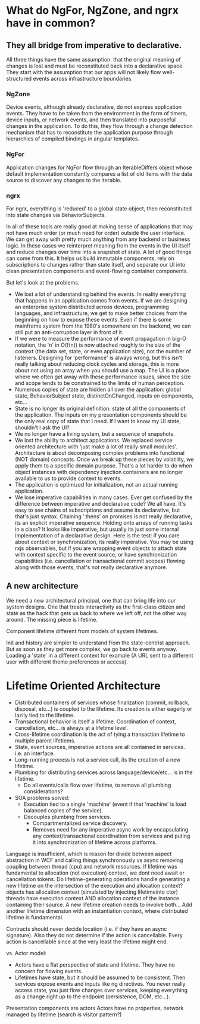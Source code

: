 # What do NgFor, NgZone, and ngrx have in common?

## They all bridge from imperative to declarative.

All three things have the same assumption: that the original meaning of changes is lost and must be reconstituted back into a declarative space.  They start with the assumption that our apps will not likely flow well-structured events across infrastructure boundaries.

### NgZone

Device events, although already declarative, do not express application events.  They have to be taken from the environment in the form of timers, device inputs, or network events, and then translated into purposeful changes in the application.  To do this, they flow through a change detection mechanism that has to reconstitute the application purpose through hierarchies of compiled bindings in angular templates.

### NgFor

Application changes for NgFor flow through an IterableDiffers object whose default implementation constantly compares a list of old items with the data source to discover any changes to the iterable.

### ngrx

For ngrx, everything is 'reduced' to a global state object, then reconstituted into state changes via BehaviorSubjects.


In all of these tools are really good at making sense of applications that may not have much order (or much need for order) outside the user interface.  We can get away with pretty much anything from any backend or business logic.  In these cases we reinterpret meaning from the events in the UI itself and reduce changes over time into a snapshot of state.  A lot of good things can come from this.  It helps us build immutable components, rely on subscriptions to changes rather than state itself, and separate our UI into clean presentation components and event-flowing container components.

But let's look at the problems.
- We lost a lot of understanding behind the events.  In reality everything that happens in an application comes from events.  If we are designing an enterprise system distributed across devices, programming languages, and infrastructure, we get to make better choices from the beginning on how to expose these events.  Even if there is some mainframe system from the 1980's somewhere on the backend, we can still put an anti-corruption layer in front of it.
- If we were to measure the performance of event propagation in big-O notation, the 'n' in O(f(n)) is now attached roughly to the size of the context (the data set, state, or even application size), not the number of listeners.  Designing for 'performance' is always wrong, but this isn't really talking about reducing clock cycles and storage, this is more about not using an array when you should use a map.  The UI is a place where we often get away with these performance issues, since the size and scope tends to be constrained to the limits of human perception.
- Numerous copies of state are hidden all over the application: global state, BehaviorSubject state, distinctOnChanged, inputs on components, etc...
- State is no longer its original definition: state of all the components of the application.  The inputs on my presentation components should be the only real copy of state that I need.  If I want to know my UI state, shouldn't I ask the UI?
- We no longer have a living system, but a sequence of snapshots.
- We lost the ability to architect applications.  We replaced service oriented architecture with 'just make a lot of really small modules'.  Architecture is about decomposing complex problems into functional (NOT domain) concepts.  Once we break up these pieces by volatility, we apply them to a specific domain purpose.  That's a lot harder to do when object instances with dependency injection containers are no longer available to us to provide context to events.
- The application is optimized for initialization, not an actual running application.
- We lose imperative capabilities in many cases.  Ever get confused by the difference between imperative and declarative code?  We all have.  It's easy to see chains of subscriptions and assume its declarative, but that's just syntax.  Chaining '.thens' on promises is not really declarative, its an explicit imperative sequence.  Holding onto arrays of running tasks in a class?  It looks like imperative, but usually its just some internal implementation of a declarative design.  Here is the test: if you care about context or synchronization, its really imperative.  You may be using rxjs observables, but if you are wrapping event objects to attach state with context specific to the event source, or have synchronization capabilities (i.e. cancellation or transactional commit scopes) flowing along with those events, that's not really declarative anymore.

## A new architecture

We need a new architectural principal, one that can bring life into our system designs.  One that treats interactivity as the first-class citizen and state as the hack that gets us back to where we left off, not the other way around.  The missing piece is lifetime.





Component lifetime different from models of system lifetimes.

Init and history are simpler to understand from the state-centrist approach.  But as soon as they get more complex, we go back to events anyway.  Loading a 'state' in a different context for example (A URL sent to a different user with different theme preferences or access).

# Lifetime Oriented Architecture

- Distributed containers of services whose finalization (commit, rollback, disposal, etc...) is coupled to the lifetime.  Its creation is either eagerly or lazily tied to the lifetime.
- Transactional behavior is itself a lifetime.  Coordination of context, cancellation, etc... is always at a lifetime level.
- Cross-lifetime coordination is the act of tying a transaction lifetime to multiple parent lifetiems.
- State, event sources, imperative actions are all contained in services.  i.e. an interface.
- Long-running process is not a service call, its the creation of a new lifetime.
- Plumbing for distributing services across language/device/etc... is in the lifetime.
  - Do all events/calls flow over lifetime, to remove all plumbing considerations?
- SOA problems solved:
  - Execution tied to a single 'machine' (event if that 'machine' is load balanced copies of the service).
  - Decouples plumbing from services.
    - Compartmentalized service discovery.
    - Removes need for any imperative async work by encapsulating any context/transactional coordination from services and puting it into synchronization of lifetime across platforms.

Language is insufficient, which is reason for divide between aspect abstraction in WCF and calling things synchronously vs async removing coupling between thread (cpu) and network resources.
If lifetime was fundamental to allocation (not execution) context, we dont need await or cancellation tokens.  Do lifetime-generating operations handle generating a new lifetime on the intersection of the execution and allocation context?
objects has allocation context (simulated by injecting lifetimeinto ctor)
threads have execution context AND allocation context of the instance containing their source.
A new lifetime creation needs to involve both...
Add another lifetime dimension with an instantiation context, where distributed lifetime is fundamental.

Contracts should never decide location (i.e. if they have an async signature).
Also they do not determine if the action is cancellable.  Every action is cancellable since at the very least the lifetime might end.

vs. Actor model:
- Actors have a flat perspective of state and lifetime.  They have no concern for flowing events.
- Lifetimes have state, but it should be assumed to be consistent.  Then services expose events and inputs like ng directives.  You never really access state, you just flow changes over services, keeping everything as a change right up to the endpoint (persistence, DOM, etc...).

Presentation components are actors
Actors have no properties, network managed by lifetime (search is visitor pattern?)
